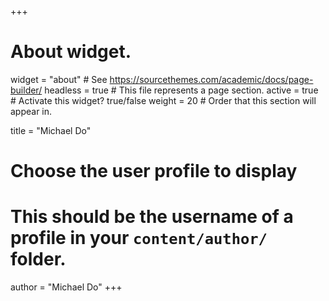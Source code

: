 +++
# About widget.
widget = "about"  # See https://sourcethemes.com/academic/docs/page-builder/
headless = true  # This file represents a page section.
active = true  # Activate this widget? true/false
weight = 20  # Order that this section will appear in.

title = "Michael Do"

# Choose the user profile to display
# This should be the username of a profile in your `content/author/` folder.
author = "Michael Do"
+++
